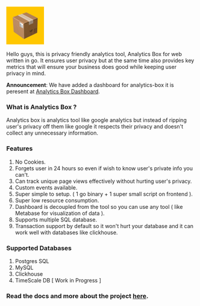 <img src="./assets/logo.png" width="100"></img>

Hello guys, this is privacy friendly analytics tool, Analytics Box for web written in go. It ensures user privacy but at the same time also provides key metrics that will ensure your business does good while keeping user privacy in mind.

**Announcement**: We have added a dashboard for analytics-box it is peresent at [Analytics Box Dashboard](https://github.com/KetanIP/analytics-box-dashboard).

### What is Analytics Box ?

Analytics box is analytics tool like google analytics but instead of ripping user's privacy off them like google it respects their privacy and doesn't collect any unnecessary information.

### Features
1. No Cookies.
2. Forgets user in 24 hours so even if wish to know user's private info you can't.
3. Can track unique page views effectively without hurting user's privacy.
4. Custom events available.
5. Super simple to setup. ( 1 go binary + 1 super small script on frontend ).
6. Super low resource consumption.
7. Dashboard is decoupled from the tool so you can use any tool ( like Metabase for visualization of data ).
8. Supports multiple SQL database.
9. Transaction support by default so it won't hurt your database and it can work well with databases like clickhouse.

### Supported Databases
1. Postgres SQL
2. MySQL
3. Clickhouse 
4. TimeScale DB [ Work in Progress ]

### Read the docs and more about the project [here](https://ketanip.gitbook.io/analytics-box).
